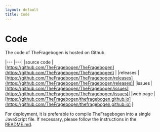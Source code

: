 ```yaml
---
layout: default
title: Code
---
```


Code
===

The code of TheFragebogen is hosted on Github.

|---           |---|
|source code   |[https://github.com/TheFragebogen/TheFragebogen](https://github.com/TheFragebogen/TheFragebogen)   |
|releases      |[https://github.com/TheFragebogen/TheFragebogen/releases](https://github.com/TheFragebogen/TheFragebogen/releases)|
|issues        |[https://github.com/TheFragebogen/TheFragebogen/issues](https://github.com/TheFragebogen/TheFragebogen/issues)|
|web page      |[https://github.com/TheFragebogen/thefragebogen.github.io](https://github.com/TheFragebogen/thefragebogen.github.io)   |

For deployment, it is preferable to compile TheFragebogen into a single JavaScript file.
If necessary, please follow the instructions in the [README.md](https://github.com/TheFragebogen/TheFragebogen/blob/master/README.md#getting-started).

